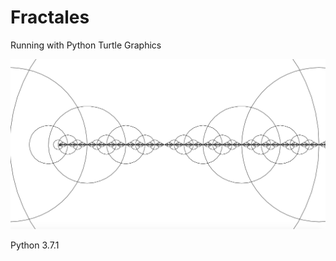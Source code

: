 # Fractales

Running with Python Turtle Graphics

![Fractales drawing](https://raw.githubusercontent.com/VaniushaR/Fractales/master/FractalsGraphic.png)

Python 3.7.1

